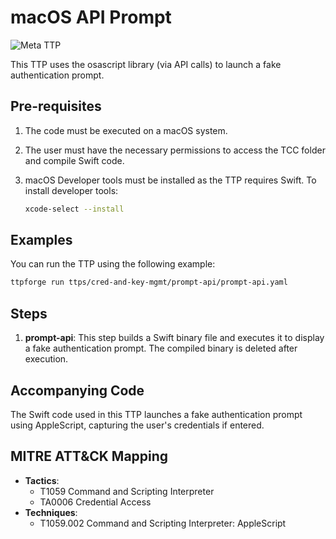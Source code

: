 # macOS API Prompt

![Meta TTP](https://img.shields.io/badge/Meta_TTP-blue)

This TTP uses the osascript library (via API calls) to launch a fake
authentication prompt.

## Pre-requisites

1. The code must be executed on a macOS system.
1. The user must have the necessary permissions to access the TCC folder and
   compile Swift code.
1. macOS Developer tools must be installed as the TTP requires Swift. To install
   developer tools:

   ```bash
   xcode-select --install
   ```

## Examples

You can run the TTP using the following example:

```bash
ttpforge run ttps/cred-and-key-mgmt/prompt-api/prompt-api.yaml
```

## Steps

1. **prompt-api**: This step builds a Swift binary file and executes it to
   display a fake authentication prompt. The compiled binary is deleted after
   execution.

## Accompanying Code

The Swift code used in this TTP launches a fake authentication prompt using
AppleScript, capturing the user's credentials if entered.

## MITRE ATT&CK Mapping

- **Tactics**:
  - T1059 Command and Scripting Interpreter
  - TA0006 Credential Access
- **Techniques**:
  - T1059.002 Command and Scripting Interpreter: AppleScript
